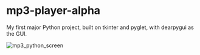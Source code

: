 # mp3-player-alpha
My first major Python project, built on tkinter and pyglet, with dearpygui as the GUI.


![mp3_python_screen](https://user-images.githubusercontent.com/81862325/117577715-d0604680-b0e2-11eb-94cf-832ed229c8c7.jpg)
